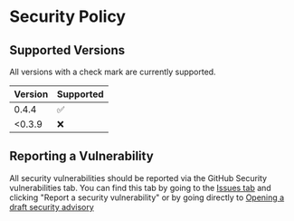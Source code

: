 # Security Policy

## Supported Versions

All versions with a check mark are currently supported.

| Version | Supported          |
| ------- | ------------------ |
| 0.4.4   | :white_check_mark: |
| <0.3.9  | :x:                |

## Reporting a Vulnerability

All security vulnerabilities should be reported via the GitHub Security vulnerabilities tab. You can find this tab by going to the [Issues tab](https://github.com/invernyx/smartcars-3-phpvms5-api/issues/new/choose) and clicking "Report a security vulnerability" or by going directly to [Opening a draft security advisory](https://github.com/invernyx/smartcars-3-phpvms5-api/security/advisories/new)
